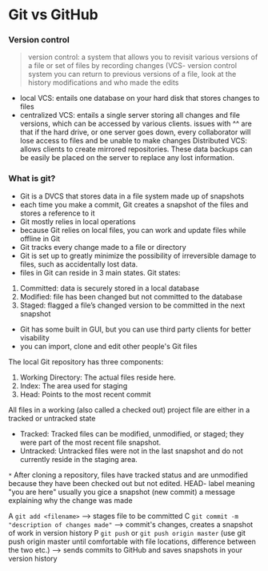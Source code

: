 # Git vs GitHub
### Version control
> version control: a system that allows you to revisit various versions of a file or set of files by recording changes (VCS- version control system
you can return to previous versions of a file, look at the history modifications and who made the edits
- local VCS: entails one database on your hard disk that stores changes to files
- centralized VCS: entails a single server storing all changes and file versions, which can be accessed by various clients.
issues with ^^ are that if the hard drive, or one server goes down, every collaborator will lose access to files and be unable to make changes
Distributed VCS: allows clients to create mirrored repositories. These data backups can be easily be placed on the server to replace any lost information.
### What is git?
- Git is a DVCS that stores data in a file system made up of snapshots
- each time you make a commit, Git creates a snapshot of the files and stores a reference to it 
- Git mostly relies in local operations
- because Git relies on local files, you can work and update files while offline in Git
- Git tracks every change made to a file or directory
- Git is set up to greatly minimize the possibility of irreversible damage to files, such as accidentally lost data.
- files in Git can reside in 3 main states. Git states:
1. Committed: data is securely stored in a local database
1. Modified: file has been changed but not committed to the database
1. Staged: flagged a file’s changed version to be committed in the next snapshot

- Git has some built in GUI, but you can use third party clients for better visability
- you can import, clone and edit other people's Git files

The local Git repository has three components:
1. Working Directory: The actual files reside here.
1. Index: The area used for staging
1. Head: Points to the most recent commit

All files in a working (also called a checked out) project file are either in a tracked or untracked state
- Tracked: Tracked files can be modified, unmodified, or staged; they were part of the most recent file snapshot.
- Untracked: Untracked files were not in the last snapshot and do not currently reside in the staging area.

`*` After cloning a repository, files have tracked status and are unmodified because they have been checked out but not edited.
HEAD- label meaning "you are here"
usually you gice a snapshot (new commit) a message explaining why the change was made

A `git add <filename>` --> stages file to be committed
C `git commit -m "description of changes made"` --> commit's changes, creates a snapshot of work in version history
P `git push` or `git push origin master` (use git push origin master until comfortable with file locations, difference between the two etc.) --> sends commits to GitHub and saves snapshots in your version history
